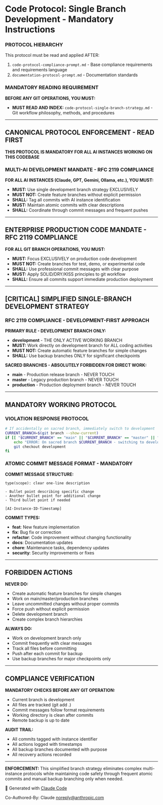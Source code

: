 # Code Protocol: Single Branch Development - Mandatory Instructions

### PROTOCOL HIERARCHY
This protocol must be read and applied AFTER:
1. `code-protocol-compliance-prompt.md` - Base compliance requirements and requirements language
2. `documentation-protocol-prompt.md` - Documentation standards

### MANDATORY READING REQUIREMENT
**BEFORE ANY GIT OPERATIONS, YOU MUST:**
- **MUST READ AND INDEX:** `code-protocol-single-branch-strategy.md` - Git workflow philosophy, methods, and procedures

---

## CANONICAL PROTOCOL ENFORCEMENT - READ FIRST

**THIS PROTOCOL IS MANDATORY FOR ALL AI INSTANCES WORKING ON THIS CODEBASE**

### MULTI-AI DEVELOPMENT MANDATE - RFC 2119 COMPLIANCE

**FOR ALL AI INSTANCES (Claude, GPT, Gemini, Ollama, etc.), YOU MUST:**
- **MUST:** Use single development branch strategy EXCLUSIVELY
- **MUST NOT:** Create feature branches without explicit permission
- **SHALL:** Tag all commits with AI instance identification
- **MUST:** Maintain atomic commits with clear descriptions
- **SHALL:** Coordinate through commit messages and frequent pushes

---

## ENTERPRISE PRODUCTION CODE MANDATE - RFC 2119 COMPLIANCE

**FOR ALL GIT BRANCH OPERATIONS, YOU MUST:**
- **MUST:** Focus EXCLUSIVELY on production code development
- **MUST NOT:** Create branches for test, demo, or experimental code
- **SHALL:** Use professional commit messages with clear purpose
- **MUST:** Apply SOLID/DRY/KISS principles to git workflow
- **SHALL:** Ensure all commits support immediate production deployment

---

## [CRITICAL] SIMPLIFIED SINGLE-BRANCH DEVELOPMENT STRATEGY

### RFC 2119 COMPLIANCE - DEVELOPMENT-FIRST APPROACH

**PRIMARY RULE - DEVELOPMENT BRANCH ONLY:**

- **development** - THE ONLY ACTIVE WORKING BRANCH
- **MUST:** Work directly on development branch for ALL coding activities
- **MUST NOT:** Create automatic feature branches for simple changes
- **SHALL:** Use backup branches ONLY for significant checkpoints

**SACRED BRANCHES - ABSOLUTELY FORBIDDEN FOR DIRECT WORK:**

- **main** - Production release branch - NEVER TOUCH
- **master** - Legacy production branch - NEVER TOUCH  
- **production** - Production deployment branch - NEVER TOUCH

---

## MANDATORY WORKING PROTOCOL

### VIOLATION RESPONSE PROTOCOL
```bash
# If accidentally on sacred branch, immediately switch to development
CURRENT_BRANCH=$(git branch --show-current)
if [[ "$CURRENT_BRANCH" == "main" || "$CURRENT_BRANCH" == "master" || "$CURRENT_BRANCH" == "production" ]]; then
    echo "ERROR: On sacred branch $CURRENT_BRANCH - switching to development"
    git checkout development
fi
```

### ATOMIC COMMIT MESSAGE FORMAT - MANDATORY

**COMMIT MESSAGE STRUCTURE:**
```
type(scope): clear one-line description

- Bullet point describing specific change
- Another bullet point for additional change
- Third bullet point if needed

[AI-Instance-ID-Timestamp]
```

**COMMIT TYPES:**
- **feat**: New feature implementation
- **fix**: Bug fix or correction
- **refactor**: Code improvement without changing functionality
- **docs**: Documentation updates
- **chore**: Maintenance tasks, dependency updates
- **security**: Security improvements or fixes

---

## FORBIDDEN ACTIONS

**NEVER DO:**
- Create automatic feature branches for simple changes
- Work on main/master/production branches
- Leave uncommitted changes without proper commits
- Force push without explicit permission
- Delete development branch
- Create complex branch hierarchies

**ALWAYS DO:**
- Work on development branch only
- Commit frequently with clear messages
- Track all files before committing
- Push after each commit for backup
- Use backup branches for major checkpoints only

---

## COMPLIANCE VERIFICATION

**MANDATORY CHECKS BEFORE ANY GIT OPERATION:**
- Current branch is development
- All files are tracked (git add .)
- Commit messages follow format requirements
- Working directory is clean after commits
- Remote backup is up to date

**AUDIT TRAIL:**
- All commits tagged with instance identifier
- All actions logged with timestamps
- All backup branches documented with purpose
- All recovery actions recorded

---

**ENFORCEMENT:** This simplified branch strategy eliminates complex multi-instance protocols while maintaining code safety through frequent atomic commits and manual backup branching only when needed.

🤖 Generated with [Claude Code](https://claude.ai/code)

Co-Authored-By: Claude <noreply@anthropic.com>